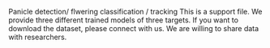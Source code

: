 Panicle detection/ flwering classification / tracking
This is a support file.
We provide three different trained models of three targets.
If you want to download the dataset, please connect with us.
We are willing to share data with researchers.
